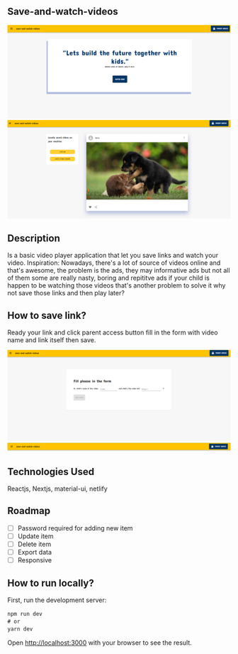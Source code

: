 ## Save-and-watch-videos
<img src="public/assets/docs/intro.png">

<img src="public/assets/docs/player-screen.png">


## Description
Is a basic video player application that let you save links and watch your video.
Inspiration: Nowadays, there's a lot of source of videos online and that's awesome, the problem is the ads, they may informative ads but not all of them some are really nasty, boring and repititve ads if  your child is happen to be  watching those videos that's another problem to solve it why not save those links and then play later?

## How to save link?
Ready your link and click parent access button fill in the form with video name and link itself then save.

<img src="public/assets/docs/form.png">

<img src="public/assets/docs/header.png">

## Technologies Used
Reactjs, Nextjs, material-ui, netlify 

## Roadmap
- [ ] Password required for adding new item
- [ ] Update item
- [ ] Delete item
- [ ] Export data 
- [ ] Responsive

## How to run locally?
First, run the development server:

```javascript
npm run dev
# or
yarn dev
```

Open [http://localhost:3000](http://localhost:3000) with your browser to see the result.